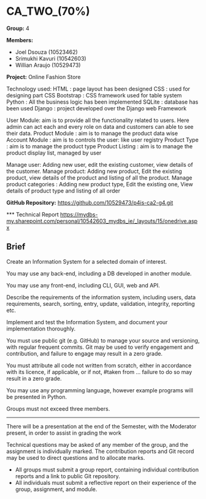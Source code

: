 # CA_TWO_(70%)

**Group:** 4

**Members:**
* Joel Dsouza (10523462)
* Srimukhi Kavuri (10542603)
* Willian Araujo (10529473)

**Project:** Online Fashion Store

Technology used:
HTML : page layout has been designed
CSS : used for designing part
CSS Bootstrap : CSS framework used  for table system
Python : All the business logic has been implemented 
SQLite : database has been used 
Django : project developed over the Django web Framework

User Module: aim is to provide all the functionality related to users. 
Here admin can act each and every role on data and customers can able to see their data.
Product Module : aim is to manage the product data wise
Account Module : aim is to controls the user:  like user registry
Product Type : aim is to manage the product type
Product Listing : aim is to manage the product display list, managed by user

Manage user: Adding new user, edit the existing customer, view details of the customer.
Manage product: Adding new product, Edit the existing product, view details of the product and listing of all the product.
Manage product categories  : Adding new product type, Edit the existing one, View details of product type and listing of all order



**GitHub Repository:** <https://github.com/10529473/p4is-ca2-g4.git>


 *** Technical Report https://mydbs-my.sharepoint.com/personal/10542603_mydbs_ie/_layouts/15/onedrive.aspx

## Brief

Create an Information System for a selected domain of interest. 

You may use any back-end, including a DB developed in another module. 

You may use any front-end, including CLI, GUI, web and API.

Describe the requirements of the information system, including users, data requirements, search, sorting, entry, update, validation, integrity, reporting etc.

Implement and test the Information System, and document your implementation thoroughly.

You must use public git (e.g. GitHub) to manage your source and versioning, with regular frequent commits. Git may be used to verify engagement and contribution, and failure to engage may result in a zero grade.

You must attribute all code not written from scratch, either in accordance with its licence, if applicable, or if not, #taken from ...  failure to do so may result in a zero grade.

You may use any programming language, however example programs will be presented in Python.

Groups must not exceed three members.

---

There will be a presentation at the end of the Semester, with the Moderator present, in order to assist in grading the work

Technical questions may be asked of any member of the group, and the assignment is individually marked. The contribution reports and Git record may be used to direct questions and to allocate marks.

* All groups must submit a group report, containing individual contribution reports and a link to public Git repository.
* All individuals must submit a reflective report on their experience of the group, assignment, and module.
